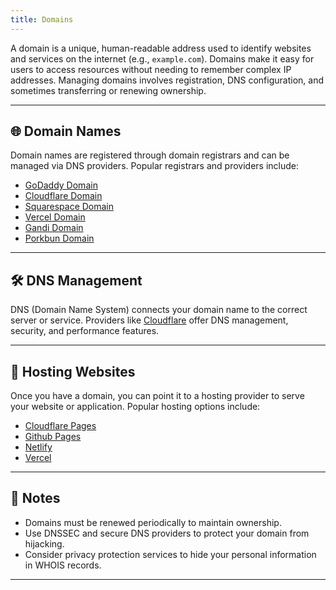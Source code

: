 ```yaml
---
title: Domains
---
```


A domain is a unique, human-readable address used to identify websites and services on the internet (e.g., `example.com`). Domains make it easy for users to access resources without needing to remember complex IP addresses. Managing domains involves registration, DNS configuration, and sometimes transferring or renewing ownership.

---

## 🌐 Domain Names

Domain names are registered through domain registrars and can be managed via DNS providers. Popular registrars and providers include:

- [GoDaddy Domain](https://www.godaddy.com/en-uk)
- [Cloudflare Domain](https://www.cloudflare.com/products/registrar/)
- [Squarespace Domain](https://domains.squarespace.com/)
- [Vercel Domain](https://vercel.com/domains)
- [Gandi Domain](https://www.gandi.net/en)
- [Porkbun Domain](https://porkbun.com/)

---

## 🛠️ DNS Management

DNS (Domain Name System) connects your domain name to the correct server or service. Providers like [Cloudflare](https://www.cloudflare.com/) offer DNS management, security, and performance features.

---

## 🚀 Hosting Websites

Once you have a domain, you can point it to a hosting provider to serve your website or application. Popular hosting options include:

- [Cloudflare Pages](https://pages.cloudflare.com/)
- [Github Pages](https://pages.github.com/)
- [Netlify](https://www.netlify.com/)
- [Vercel](https://vercel.com/)

---

## 📝 Notes

- Domains must be renewed periodically to maintain ownership.
- Use DNSSEC and secure DNS providers to protect your domain from hijacking.
- Consider privacy protection services to hide your personal information in WHOIS records.

---
